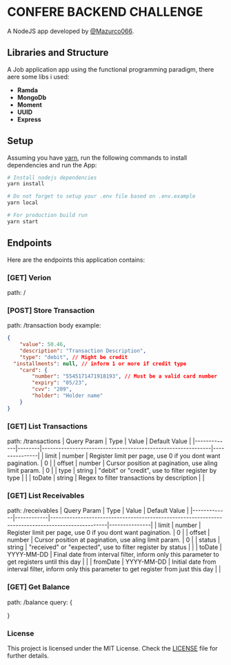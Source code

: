 # CONFERE BACKEND CHALLENGE

A NodeJS app developed by [@Mazurco066](https://github.com/Mazurco066).

## Libraries and Structure

A Job application app using the functional programming paradigm, there aere some libs i used:

* **Ramda**
* **MongoDb**
* **Moment**
* **UUID**
* **Express**

## Setup

Assuming you have [yarn](https://yarnpkg.com/), run the following commands to install dependencies and run the App:

```sh
# Install nodejs dependencies
yarn install

# Do not forget to setup your .env file based on .env.example
yarn local

# For production build run
yarn start
```

## Endpoints

Here are the endpoints this application contains:

### [GET] Verion
path: /

### [POST] Store Transaction
path: /transaction
body example:

```json
{
	"value": 50.46,
	"description": "Transaction Description",
	"type": "debit", // Might be credit
  "installments": null, // inform 1 or more if credit type
	"card": {
		"number": "5545171471918193", // Must be a valid card number
		"expiry": "05/23",
		"cvv": "209",
		"holder": "Holder name"
	}
}
```

### [GET] List Transactions
path: /transactions
| Query Param | Type   | Value                                                       | Default Value |
|-------------|--------|-------------------------------------------------------------|---------------|
| limit       | number | Register limit per page, use 0 if you dont want pagination. | 0             |
| offset      | number | Cursor position at pagination, use aling limit param.       | 0             |
| type        | string | "debit" or "credit", use to filter register by type         |               |
| toDate      | string | Regex to filter transactions by description                 |               |

### [GET] List Receivables
path: /receivables
| Query Param | Type       | Value                                                                                            | Default Value |
|-------------|------------|--------------------------------------------------------------------------------------------------|---------------|
| limit       | number     | Register limit per page, use 0 if you dont want pagination.                                      | 0             |
| offset      | number     | Cursor position at pagination, use aling limit param.                                            | 0             |
| status      | string     | "received" or "expected", use to filter register by status                                       |               |
| toDate      | YYYY-MM-DD | Final date from interval filter, inform only this parameter to get registers until this day      |               |
| fromDate    | YYYY-MM-DD | Initial date from interval filter, inform only this parameter to get register from just this day |               |

### [GET] Get Balance
path: /balance
query: {
  
}

### License

This project is licensed under the MIT License. Check the [LICENSE](LICENSE) file for further details.